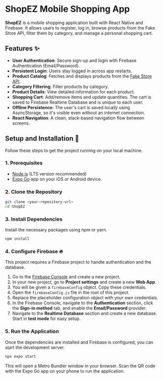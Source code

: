 # ShopEZ Mobile Shopping App

**ShopEZ** is a mobile shopping application built with React Native and Firebase. It allows users to register, log in, browse products from the Fake Store API, filter them by category, and manage a personal shopping cart.

## Features ✨

-   **User Authentication**: Secure sign-up and login with Firebase Authentication (Email/Password).
-   **Persistent Login**: Users stay logged in across app restarts.
-   **Product Catalog**: Fetches and displays products from the [Fake Store API](https://fakestoreapi.com/).
-   **Category Filtering**: Filter products by category.
-   **Product Details**: View detailed information for each product.
-   **Shopping Cart**: Add/remove items and update quantities. The cart is saved to Firebase Realtime Database and is unique to each user.
-   **Offline Persistence**: The user's cart is saved locally using AsyncStorage, so it's visible even without an internet connection.
-   **React Navigation**: A clean, stack-based navigation flow between screens.

## Setup and Installation 🚀

Follow these steps to get the project running on your local machine.

### 1. Prerequisites

-   [Node.js](https://nodejs.org/) (LTS version recommended)
-   [Expo Go](https://expo.dev/client) app on your iOS or Android device.

### 2. Clone the Repository

```bash
git clone <your-repository-url>
cd ShopEZ
```

### 3. Install Dependencies

Install the necessary packages using npm or yarn.

```bash
npm install
```

### 4. Configure Firebase 🔥

This project requires a Firebase project to handle authentication and the database.

1.  Go to the [Firebase Console](https://console.firebase.google.com/) and create a new project.
2.  In your new project, go to **Project settings** and create a new **Web App**.
3.  You will be given a `firebaseConfig` object. Copy these credentials.
4.  Open the `firebaseConfig.js` file in the root of this project.
5.  Replace the placeholder configuration object with your own credentials.
6.  In the Firebase Console, navigate to the **Authentication** section, click the **Sign-in method** tab, and enable the **Email/Password** provider.
7.  Navigate to the **Realtime Database** section and create a new database. Start in **test mode** for easy setup.

### 5. Run the Application

Once the dependencies are installed and Firebase is configured, you can start the development server.

```bash
npx expo start
```

This will open a Metro Bundler window in your browser. Scan the QR code with the Expo Go app on your phone to run the application.
